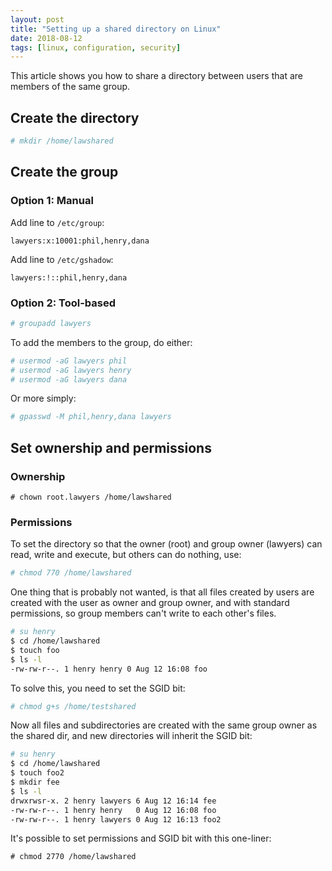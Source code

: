 ```yaml
---
layout: post
title: "Setting up a shared directory on Linux"
date: 2018-08-12
tags: [linux, configuration, security]
---
```


This article shows you how to share a directory between users that are members of the same group.

## Create the directory

```bash
# mkdir /home/lawshared
```

## Create the group

### Option 1: Manual

Add line to `/etc/group`:

```
lawyers:x:10001:phil,henry,dana
```

Add line to `/etc/gshadow`:

```
lawyers:!::phil,henry,dana
```

### Option 2: Tool-based

```bash
# groupadd lawyers
```

To add the members to the group, do either:

```bash
# usermod -aG lawyers phil
# usermod -aG lawyers henry
# usermod -aG lawyers dana
```

Or more simply:

```bash
# gpasswd -M phil,henry,dana lawyers
```

## Set ownership and permissions

### Ownership

```
# chown root.lawyers /home/lawshared
```

### Permissions

To set the directory so that the owner (root) and group owner (lawyers) can read, write and execute, but others can do nothing, use:

```bash
# chmod 770 /home/lawshared
```

One thing that is probably not wanted, is that all files created by users are created with the user as owner and group owner, and with standard permissions, so group members can't write to each other's files.

```bash
# su henry
$ cd /home/lawshared
$ touch foo
$ ls -l
-rw-rw-r--. 1 henry henry 0 Aug 12 16:08 foo
```

To solve this, you need to set the SGID bit:

```bash
# chmod g+s /home/testshared
```

Now all files and subdirectories are created with the same group owner as the shared dir, and new directories will inherit the SGID bit:

```bash
# su henry
$ cd /home/lawshared
$ touch foo2
$ mkdir fee
$ ls -l
drwxrwsr-x. 2 henry lawyers 6 Aug 12 16:14 fee 
-rw-rw-r--. 1 henry henry   0 Aug 12 16:08 foo
-rw-rw-r--. 1 henry lawyers 0 Aug 12 16:13 foo2
```

It's possible to set permissions and SGID bit with this one-liner:

```
# chmod 2770 /home/lawshared
```


